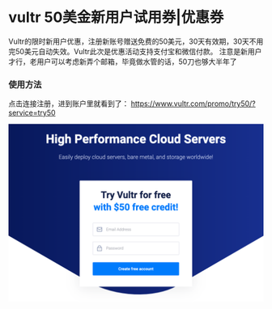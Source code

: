 # vultr 50美金新用户试用券|优惠券

Vultr的限时新用户优惠，注册新账号赠送免费的50美元，30天有效期，30天不用完50美元自动失效。Vultr此次是优惠活动支持支付宝和微信付款。
注意是新用户才行，老用户可以考虑新弄个邮箱，毕竟做水管的话，50刀也够大半年了

### 使用方法
点击连接注册，进到账户里就看到了： https://www.vultr.com/promo/try50/?service=try50


![vultr-coupon](./WX20200418-004723.png)
